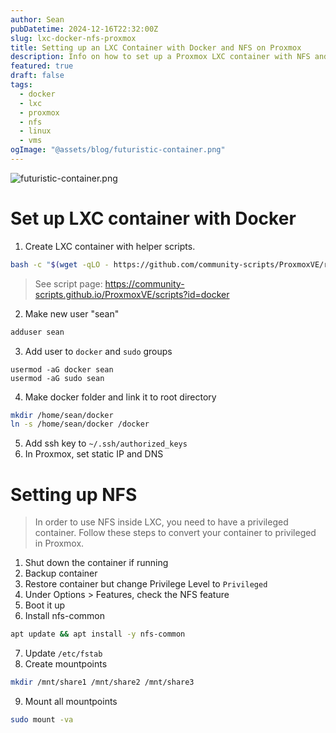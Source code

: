 ```yaml
---
author: Sean
pubDatetime: 2024-12-16T22:32:00Z
slug: lxc-docker-nfs-proxmox
title: Setting up an LXC Container with Docker and NFS on Proxmox
description: Info on how to set up a Proxmox LXC container with NFS and Docker ready to go
featured: true
draft: false
tags:
  - docker
  - lxc
  - proxmox
  - nfs
  - linux
  - vms
ogImage: "@assets/blog/futuristic-container.png"
---
```


![futuristic-container.png](@assets/blog/futuristic-container.png)
# Set up LXC container with Docker
1. Create LXC container with helper scripts.
```bash
bash -c "$(wget -qLO - https://github.com/community-scripts/ProxmoxVE/raw/main/ct/docker.sh)"
```
>See script page: https://community-scripts.github.io/ProxmoxVE/scripts?id=docker
2. Make new user "sean"
```bash
adduser sean
```
3. Add user to `docker` and `sudo` groups
```shell
usermod -aG docker sean
usermod -aG sudo sean
```
4. Make docker folder and link it to root directory 
```bash
mkdir /home/sean/docker
ln -s /home/sean/docker /docker
```
5. Add ssh key to `~/.ssh/authorized_keys`
6. In Proxmox, set static IP and DNS
# Setting up NFS
>In order to use NFS inside LXC, you need to have a privileged container. Follow these steps to convert your container to privileged in Proxmox.
1. Shut down the container if running
2. Backup container
3. Restore container but change Privilege Level to `Privileged`
4. Under Options > Features, check the NFS feature
5. Boot it up
6. Install nfs-common
```bash
apt update && apt install -y nfs-common
```
7. Update `/etc/fstab`
8. Create mountpoints
```bash
mkdir /mnt/share1 /mnt/share2 /mnt/share3
```
9. Mount all mountpoints
```bash
sudo mount -va
```
